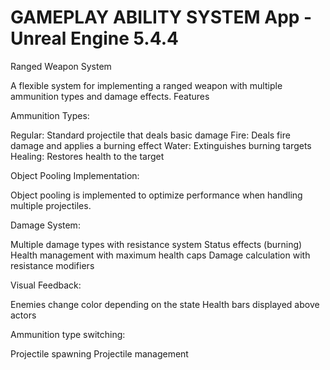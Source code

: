 # GAMEPLAY ABILITY SYSTEM App - Unreal Engine 5.4.4
Ranged Weapon System

A flexible system for implementing a ranged weapon with multiple ammunition types and damage effects.
Features

Ammunition Types:

Regular: Standard projectile that deals basic damage
Fire: Deals fire damage and applies a burning effect
Water: Extinguishes burning targets
Healing: Restores health to the target

Object Pooling Implementation:

Object pooling is implemented to optimize performance when handling multiple projectiles.

Damage System:

Multiple damage types with resistance system
Status effects (burning)
Health management with maximum health caps
Damage calculation with resistance modifiers

Visual Feedback:

Enemies change color depending on the state
Health bars displayed above actors

Ammunition type switching:

Projectile spawning
Projectile management
